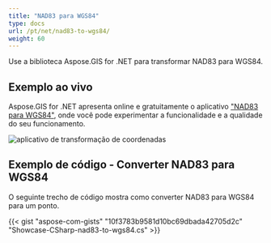 ```yaml
---
title: "NAD83 para WGS84"
type: docs
url: /pt/net/nad83-to-wgs84/
weight: 60
---
```


Use a biblioteca Aspose.GIS for .NET para transformar NAD83 para WGS84.

## **Exemplo ao vivo**

Aspose.GIS for .NET apresenta online e gratuitamente o aplicativo ["NAD83 para WGS84"](https://products.aspose.app/gis/transformation/nad83-to-wgs84), onde você pode experimentar a funcionalidade e a qualidade do seu funcionamento.

![aplicativo de transformação de coordenadas](transform-coordinates.png)

## **Exemplo de código - Converter NAD83 para WGS84**

O seguinte trecho de código mostra como converter NAD83 para WGS84 para um ponto.

{{< gist "aspose-com-gists" "10f3783b9581d10bc69dbada42705d2c" "Showcase-CSharp-nad83-to-wgs84.cs" >}}
